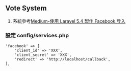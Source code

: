 ## Vote System
1. 系統參考[Medium-使用 Laravel 5.4 製作 Facebook 登入](https://medium.com/@krunallathiya/login-with-facebook-in-laravel-5-4-3c783fdc2b9d)
### 設定 config/services.php
```
'facebook' => [
    'client_id' => 'XXX',
    'client_secret' => 'XXX',
    'redirect' => 'http://localhost/callback',
],
```

